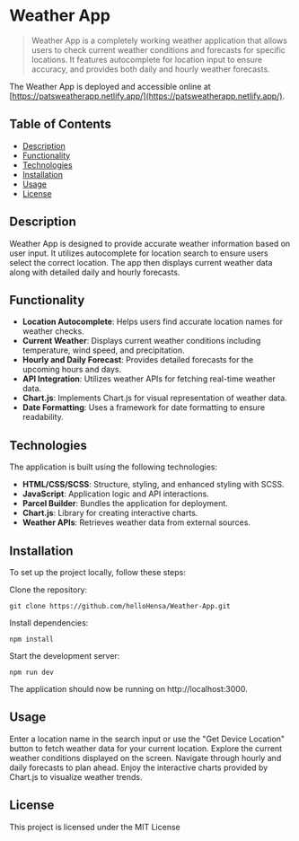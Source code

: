 # Weather App

> Weather App is a completely working weather application that allows users to check current weather conditions and forecasts for specific locations. It features autocomplete for location input to ensure accuracy, and provides both daily and hourly weather forecasts.

The Weather App is deployed and accessible online at [https://patsweatherapp.netlify.app/](https://patsweatherapp.netlify.app/).

## Table of Contents

- [Description](#description)
- [Functionality](#functionality)
- [Technologies](#technologies)
- [Installation](#installation)
- [Usage](#usage)
- [License](#license)

## Description

Weather App is designed to provide accurate weather information based on user input. It utilizes autocomplete for location search to ensure users select the correct location. The app then displays current weather data along with detailed daily and hourly forecasts.

## Functionality

- **Location Autocomplete**: Helps users find accurate location names for weather checks.
- **Current Weather**: Displays current weather conditions including temperature, wind speed, and precipitation.
- **Hourly and Daily Forecast**: Provides detailed forecasts for the upcoming hours and days.
- **API Integration**: Utilizes weather APIs for fetching real-time weather data.
- **Chart.js**: Implements Chart.js for visual representation of weather data.
- **Date Formatting**: Uses a framework for date formatting to ensure readability.

## Technologies

The application is built using the following technologies:

- **HTML/CSS/SCSS**: Structure, styling, and enhanced styling with SCSS.
- **JavaScript**: Application logic and API interactions.
- **Parcel Builder**: Bundles the application for deployment.
- **Chart.js**: Library for creating interactive charts.
- **Weather APIs**: Retrieves weather data from external sources.

## Installation

To set up the project locally, follow these steps:

Clone the repository:

`git clone https://github.com/helloHensa/Weather-App.git`

Install dependencies:

`npm install`

Start the development server:

`npm run dev`

The application should now be running on http://localhost:3000.

## Usage
Enter a location name in the search input or use the "Get Device Location" button to fetch weather data for your current location.
Explore the current weather conditions displayed on the screen.
Navigate through hourly and daily forecasts to plan ahead.
Enjoy the interactive charts provided by Chart.js to visualize weather trends.

## License
This project is licensed under the MIT License
